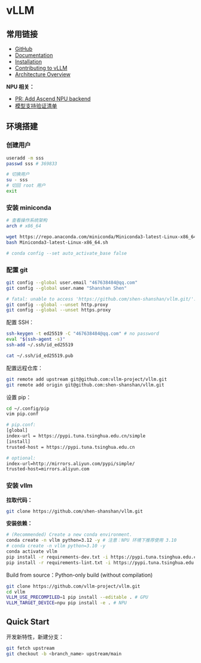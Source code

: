 # vLLM

## 常用链接

- [<u>GitHub</u>](https://github.com/vllm-project/vllm)
- [<u>Documentation</u>](https://docs.vllm.ai/en/stable/index.html)
- [<u>Installation</u>](https://docs.vllm.ai/en/stable/getting_started/installation.html)
- [<u>Contributing to vLLM</u>](https://docs.vllm.ai/en/stable/contributing/overview.html)
- [<u>Architecture Overview</u>](https://docs.vllm.ai/en/stable/design/arch_overview.html)

**NPU 相关：**

- [<u>PR: Add Ascend NPU backend</u>](https://github.com/vllm-project/vllm/pull/8054)
- [<u>模型支持验证清单</u>](https://github.com/cosdt/vllm/tree/main/model_support)

## 环境搭建

### 创建用户

```bash
useradd -m sss
passwd sss # 369833

# 切换用户
su - sss
# 切回 root 用户
exit
```

### 安装 miniconda

```bash
# 查看操作系统架构
arch # x86_64

wget https://repo.anaconda.com/miniconda/Miniconda3-latest-Linux-x86_64.sh
bash Miniconda3-latest-Linux-x86_64.sh

# conda config --set auto_activate_base false
```

### 配置 git

```bash
git config --global user.email "467638484@qq.com"
git config --global user.name "Shanshan Shen"

# fatal: unable to access 'https://github.com/shen-shanshan/vllm.git/': Error in the HTTP2 framing layer
git config --global --unset http.proxy
git config --global --unset https.proxy
```

配置 SSH：

```bash
ssh-keygen -t ed25519 -C "467638484@qq.com" # no password
eval "$(ssh-agent -s)"
ssh-add ~/.ssh/id_ed25519

cat ~/.ssh/id_ed25519.pub
```

配置远程仓库：

```bash
git remote add upstream git@github.com:vllm-project/vllm.git
git remote add origin git@github.com:shen-shanshan/vllm.git
```

设置 pip：

```bash
cd ~/.config/pip
vim pip.conf

# pip.conf:
[global]
index-url = https://pypi.tuna.tsinghua.edu.cn/simple
[install]
trusted-host = https://pypi.tuna.tsinghua.edu.cn

# optional:
index-url=http://mirrors.aliyun.com/pypi/simple/
trusted-host=mirrors.aliyun.com
```

### 安装 vllm

**拉取代码：**

```bash
git clone https://github.com/shen-shanshan/vllm.git
```

**安装依赖：**

```bash
# (Recommended) Create a new conda environment.
conda create -n vllm python=3.12 -y # 注意：NPU 环境下推荐使用 3.10
# conda create -n vllm python=3.10 -y
conda activate vllm
pip install -r requirements-dev.txt -i https://pypi.tuna.tsinghua.edu.cn/simple
pip install -r requirements-lint.txt -i https://pypi.tuna.tsinghua.edu.cn/simple
```

Build from source：Python-only build (without compilation)

```bash
git clone https://github.com/vllm-project/vllm.git
cd vllm
VLLM_USE_PRECOMPILED=1 pip install --editable . # GPU
VLLM_TARGET_DEVICE=npu pip install -e . # NPU
```

## Quick Start

开发新特性，新建分支：

```bash
git fetch upstream
git checkout -b <branch_name> upstream/main
```
